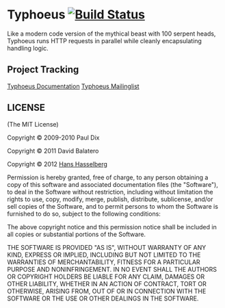 # Typhoeus [![Build Status](https://secure.travis-ci.org/typhoeus/typhoeus.png?branch=master)](http://travis-ci.org/typhoeus/typhoeus)

Like a modern code version of the mythical beast with 100 serpent heads, Typhoeus runs HTTP requests in parallel while cleanly encapsulating handling logic.

## Project Tracking

[Typhoeus Documentation](http://typhoeus.github.com/)
[Typhoeus Mailinglist](http://groups.google.com/group/typhoeus)

## LICENSE

(The MIT License)

Copyright © 2009-2010 Paul Dix

Copyright © 2011 David Balatero

Copyright © 2012 [Hans Hasselberg](http://www.hans.io)

Permission is hereby granted, free of charge, to any person obtaining a
copy of this software and associated documentation files (the "Software"),
to deal in the Software without restriction, including without
limitation the rights to use, copy, modify, merge, publish, distribute,
sublicense, and/or sell copies of the Software, and to permit persons
to whom the Software is furnished to do so, subject to the following conditions:

The above copyright notice and this permission notice shall be included
in all copies or substantial portions of the Software.

THE SOFTWARE IS PROVIDED "AS IS", WITHOUT WARRANTY OF ANY KIND, EXPRESS
OR IMPLIED, INCLUDING BUT NOT LIMITED TO THE WARRANTIES OF MERCHANTABILITY,
FITNESS FOR A PARTICULAR PURPOSE AND NONINFRINGEMENT. IN NO EVENT SHALL
THE AUTHORS OR COPYRIGHT HOLDERS BE LIABLE FOR ANY CLAIM, DAMAGES OR
OTHER LIABILITY, WHETHER IN AN ACTION OF CONTRACT, TORT OR OTHERWISE,
ARISING FROM, OUT OF OR IN CONNECTION WITH THE SOFTWARE OR THE USE OR
OTHER DEALINGS IN THE SOFTWARE.
